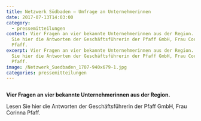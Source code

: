 ```yaml
---
title: Netzwerk Südbaden – Umfrage an Unternehmerinnen
date: 2017-07-13T14:03:00
category:
  - pressemitteilungen
content: Vier Fragen an vier bekannte Unternehmerinnen aus der Region.    Lesen
  Sie hier die Antworten der Geschäftsführerin der Pfaff GmbH, Frau Corinna
  Pfaff.
excerpt: Vier Fragen an vier bekannte Unternehmerinnen aus der Region.  Lesen
  Sie hier die Antworten der Geschäftsführerin der Pfaff GmbH, Frau Corinna
  Pfaff.
image: /Netzwerk_Suedbaden_1707-940x679-1.jpg
categories: pressemitteilungen
---
```


<figure class="wp-block-image size-large"><img loading="lazy"   src="/Netzwerk_Suedbaden_1707-940x679-1.jpg" alt="" class="wp-image-663"   /></figure>



<strong>Vier Fragen an vier bekannte Unternehmerinnen aus der Region.&nbsp;</strong></p>



<p>Lesen Sie hier die Antworten der Geschäftsführerin der Pfaff GmbH, Frau Corinna Pfaff.</p>

